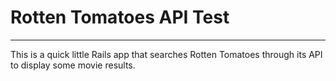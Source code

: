 # Rotten Tomatoes API Test
--------------------------
This is a quick little Rails app that searches Rotten Tomatoes through its API to display some movie results.